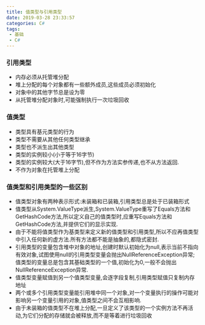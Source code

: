 ```yaml
---
title: 值类型与引用类型
date: 2019-03-28 23:33:57
categories: C# 
tags: 
 - 基础
 - C#
---
```

### 引用类型

* 内存必须从托管堆分配
* 堆上分配的每个对象都有一些额外成员,这些成员必须初始化
* 对象中的其他字节总是设为零
* 从托管堆分配对象时,可能强制执行一次垃圾回收
<!--more-->
### 值类型

* 类型具有基元类型的行为
* 类型不需要从其他任何类型继承
* 类型也不派生出其他类型
* 类型的实例较小(小于等于16字节)
* 类型的实例较大(大于16字节),但不作为方法实参传递,也不从方法返回.
* 不作为对象在托管堆上分配

### 值类型和引用类型的一些区别

* 值类型对象有两种表示形式:未装箱和已装箱,引用类型总是处于已装箱形式
* 值类型从System.ValueType派生,System.ValueType重写了Equals方法和GetHashCode方法,所以定义自己的值类型时,应重写Equals方法和GetHashCode方法,并提供它们的显示实现.
* 由于不能将值类型作为基类型来定义新的值类型和引用类型,所以不应再值类型中引入任何新的虚方法.所有方法都不能是抽象的,都隐式密封.
* 引用类型的变量包含堆中对象的地址,创建时默认初始化为null,表示当前不指向有效对象,试图使用null的引用类型变量会抛出NullReferenceException异常;值类型的变量总是包含其基础类型的一个值,初始化为0,一般不会抛出NullReferenceException异常.
* 值类型变量赋值到另一个值类型变量,会逐字段复制,引用类型赋值只复制内存地址
* 两个或多个引用类型变量能引用堆中同一个对象,对一个变量执行的操作可能对影响另一个变量引用的对象,值类型之间不会互相影响.
* 由于未装箱的值类型不在堆上分配,一旦定义了该类型的一个实例方法不再活动,为它们分配的存储就会被释放,而不是等着进行垃圾回收